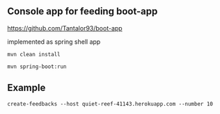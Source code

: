 ## Console app for feeding boot-app

https://github.com/Tantalor93/boot-app

implemented as spring shell app
```
mvn clean install
```

```
mvn spring-boot:run
```

## Example
```
create-feedbacks --host quiet-reef-41143.herokuapp.com --number 10
```